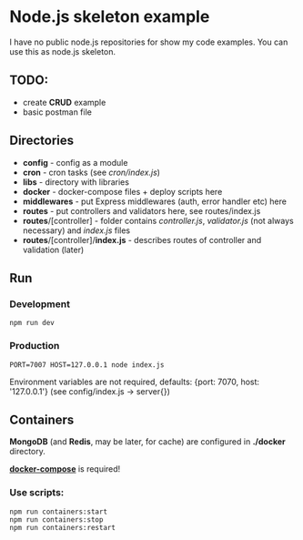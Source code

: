 # Node.js skeleton example

I have no public node.js repositories for show my code examples. You can use this as node.js skeleton.

## TODO:

- create **CRUD** example
- basic postman file

## Directories

- **config** - config as a module
- **cron** - cron tasks (see *cron/index.js*)
- **libs** - directory with libraries
- **docker** - docker-compose files + deploy scripts here
- **middlewares** - put Express middlewares (auth, error handler etc) here
- **routes** - put controllers and validators here, see routes/index.js
- **routes**/[controller] - folder contains *controller.js*, *validator.js* (not always necessary) and *index.js* files
- **routes**/[controller]/**index.js** - describes routes of controller and validation (later)

## Run

### Development

```shell script
npm run dev
```

### Production

```shell script
PORT=7007 HOST=127.0.0.1 node index.js
```

Environment variables are not required, defaults: {port: 7070, host: '127.0.0.1'} (see config/index.js -> server{})

## Containers

**MongoDB** (and **Redis**, may be later, for cache) are configured in **./docker** directory.

[**docker-compose**](https://github.com/docker/compose/releases) is required!

### Use scripts:

```shell script
npm run containers:start
npm run containers:stop
npm run containers:restart
```
